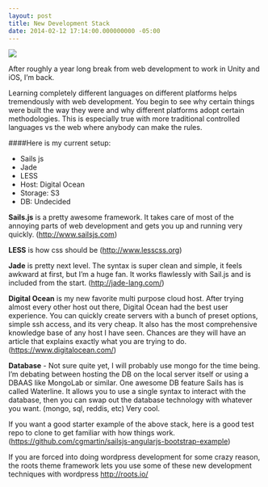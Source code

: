```yaml
---
layout: post
title: New Development Stack
date: 2014-02-12 17:14:00.000000000 -05:00
---
```

![](/content/images/2014/Feb/sailsjs-1.png)


After roughly a year long break from web development to work in Unity and iOS, I’m back.

Learning completely different languages on different platforms helps tremendously with web development. You begin to see why certain things were built the way they were and why different platforms adopt certain methodologies.
This is especially true with more traditional controlled languages vs the web where anybody can make the rules.
 

####Here is my current setup:

* Sails js
* Jade
* LESS
* Host: Digital Ocean
* Storage: S3
* DB: Undecided

**Sails.js** is a pretty awesome framework. It takes care of most of the annoying parts of web development and gets you up and running very quickly. (http://www.sailsjs.com)

**LESS** is how css should be (http://www.lesscss.org)

**Jade** is pretty next level. The syntax is super clean and simple, it feels awkward at first, but I’m a huge fan. It works flawlessly with Sail.js and is included from the start. (http://jade-lang.com/)

**Digital Ocean** is my new favorite multi purpose cloud host. After trying almost every other host out there, Digital Ocean had the best user experience. You can quickly create servers with a bunch of preset options, simple ssh access, and its very cheap. It also has the most comprehensive knowledge base of any host I have seen. Chances are they will have an article that explains exactly what you are trying to do. (https://www.digitalocean.com/)

**Database** -  Not sure quite yet, I will probably use mongo for the time being. I’m debating between hosting the DB on the local server itself or using a DBAAS like MongoLab or similar.
One awesome DB feature Sails has is called Waterline. It allows you to use a single syntax to interact with the database, then you can swap out the database technology with whatever you want. (mongo, sql, reddis, etc) Very cool.

If you want a good starter example of the above stack, here is a good test repo to clone to get familiar with how things work. (https://github.com/cgmartin/sailsjs-angularjs-bootstrap-example)


If you are forced into doing wordpress development for some crazy reason, the roots theme framework lets you use some of these new development techniques with wordpress http://roots.io/


